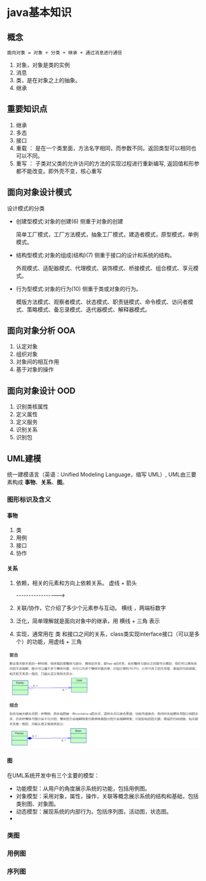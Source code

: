 # java基本知识

## 概念

    面向对象 = 对象 + 分类 + 继承 + 通过消息进行通信

1. 对象，对象是类的实例
2. 消息
3. 类，是在对象之上的抽象。
4. 继承

## 重要知识点

1. 继承
2. 多态
3. 接口
4. 重载 ： 是在一个类里面，方法名字相同，而参数不同。返回类型可以相同也可以不同。
5. 重写 ： 子类对父类的允许访问的方法的实现过程进行重新编写, 返回值和形参都不能改变。即外壳不变，核心重写

## 面向对象设计模式

设计模式的分类

* 创建型模式:对象的创建(6) 侧重于对象的创建

    简单工厂模式，工厂方法模式，抽象工厂模式，建造者模式，原型模式，单例模式。

* 结构型模式:对象的组成(结构)(7)  侧重于接口的设计和系统的结构。

    外观模式、适配器模式、代理模式、装饰模式、桥接模式、组合模式、享元模式。

* 行为型模式:对象的行为(10)  侧重于类或对象的行为。

    模版方法模式、观察者模式、状态模式、职责链模式、命令模式、访问者模式、策略模式、备忘录模式、迭代器模式、解释器模式。

## 面向对象分析 OOA

1. 认定对象
2. 组织对象
3. 对象间的相互作用
4. 基于对象的操作

## 面向对象设计 OOD

1. 识别类核属性
2. 定义属性
3. 定义服务
4. 识别关系
5. 识别包


## UML建模

统一建模语言（英语：Unified Modeling Language，缩写 UML）, UML由三要素构成 **事物**、**关系**、**图**。


### 图形标识及含义

#### 事物
1. 类
2. 用例
3. 接口
4. 协作
   
#### 关系

1. 依赖，相关的元素和方向上依赖关系。 虚线 + 箭头
   
    ----------------->

2. 关联/协作，它介绍了多少个元素参与互动。 横线 ，两端标数字
3. 泛化，简单理解就是面向对象中的继承，用 横线 + 三角 表示
4. 实现，通常用在 类 和接口之间的关系，class类实现interface接口（可以是多个）的功能，用虚线 + 三角

![聚合 和 组合](./images/juhe.png)


#### 图

在UML系统开发中有三个主要的模型：

* 功能模型：从用户的角度展示系统的功能，包括用例图。
* 对象模型：采用对象，属性，操作，关联等概念展示系统的结构和基础，包括类别图、对象图。
* 动态模型：展现系统的内部行为。包括序列图，活动图，状态图。
* 
### 类图

### 用例图

### 序列图